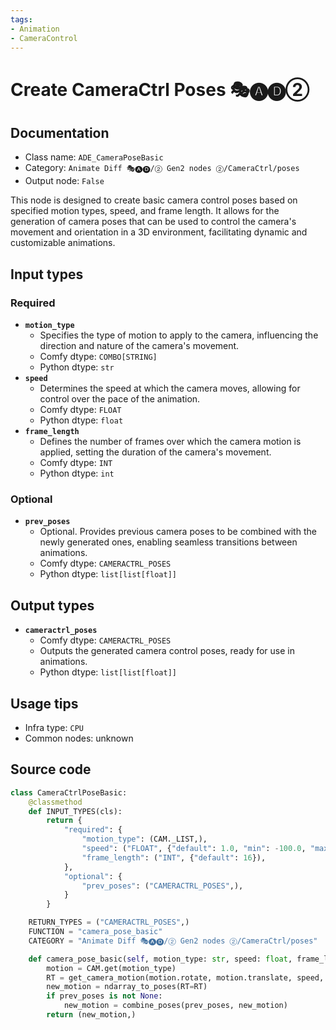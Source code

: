 ```yaml
---
tags:
- Animation
- CameraControl
---
```


# Create CameraCtrl Poses 🎭🅐🅓②
## Documentation
- Class name: `ADE_CameraPoseBasic`
- Category: `Animate Diff 🎭🅐🅓/② Gen2 nodes ②/CameraCtrl/poses`
- Output node: `False`

This node is designed to create basic camera control poses based on specified motion types, speed, and frame length. It allows for the generation of camera poses that can be used to control the camera's movement and orientation in a 3D environment, facilitating dynamic and customizable animations.
## Input types
### Required
- **`motion_type`**
    - Specifies the type of motion to apply to the camera, influencing the direction and nature of the camera's movement.
    - Comfy dtype: `COMBO[STRING]`
    - Python dtype: `str`
- **`speed`**
    - Determines the speed at which the camera moves, allowing for control over the pace of the animation.
    - Comfy dtype: `FLOAT`
    - Python dtype: `float`
- **`frame_length`**
    - Defines the number of frames over which the camera motion is applied, setting the duration of the camera's movement.
    - Comfy dtype: `INT`
    - Python dtype: `int`
### Optional
- **`prev_poses`**
    - Optional. Provides previous camera poses to be combined with the newly generated ones, enabling seamless transitions between animations.
    - Comfy dtype: `CAMERACTRL_POSES`
    - Python dtype: `list[list[float]]`
## Output types
- **`cameractrl_poses`**
    - Comfy dtype: `CAMERACTRL_POSES`
    - Outputs the generated camera control poses, ready for use in animations.
    - Python dtype: `list[list[float]]`
## Usage tips
- Infra type: `CPU`
- Common nodes: unknown


## Source code
```python
class CameraCtrlPoseBasic:
    @classmethod
    def INPUT_TYPES(cls):
        return {
            "required": {
                "motion_type": (CAM._LIST,),
                "speed": ("FLOAT", {"default": 1.0, "min": -100.0, "max": 100.0, "step": 0.01}),
                "frame_length": ("INT", {"default": 16}),
            },
            "optional": {
                "prev_poses": ("CAMERACTRL_POSES",),
            }
        }

    RETURN_TYPES = ("CAMERACTRL_POSES",)
    FUNCTION = "camera_pose_basic"
    CATEGORY = "Animate Diff 🎭🅐🅓/② Gen2 nodes ②/CameraCtrl/poses"

    def camera_pose_basic(self, motion_type: str, speed: float, frame_length: int, prev_poses: list[list[float]]=None):
        motion = CAM.get(motion_type)
        RT = get_camera_motion(motion.rotate, motion.translate, speed, frame_length)
        new_motion = ndarray_to_poses(RT=RT)
        if prev_poses is not None:
            new_motion = combine_poses(prev_poses, new_motion)
        return (new_motion,)

```
